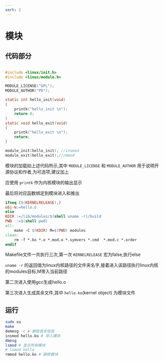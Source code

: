 ```yaml
---
sort: 2
---
```


# 模块

## 代码部分

```c

#include <linux/init.h>
#include <linux/module.h>

MODULE_LICENSE("GPL");
MODULE_AUTHOR("PD");

static int hello_init(void)
{
	printk("hello_init \n");
	return 0;
}
static void hello_exit(void)
{
	printk("hello_exit \n");
	return;
}

module_init(hello_init); //insmod
module_exit(hello_exit);//rmmod

```

模块的加载如上述代码所示,其中 `MODULE_LICENSE` 和 `MODULE_AUTHOR` 用于说明开源协议和作者,为可选项,建议加上

应使用 `printk` 作为内核模块的输出显示

最后将对应函数绑定到模块进入和推出

```Makefile
ifneq ($(KERNELRELEASE),)
obj-m:=hello.o
else
KDIR :=/lib/modules/$(shell uname -r)/build
PWD  :=$(shell pwd)
all:
	make -C $(KDIR) M=$(PWD) modules
clean:
	rm -f *.ko *.o *.mod.o *.symvers *.cmd  *.mod.c *.order
endif
```

Makefile文件一共执行三次,第一次 `KERNELRELEASE` 宏为false,执行else

`uname -r` 的返回值为linux内核路径的文件夹名字,接着进入该路径执行linux内核的modules目标,M带入当前路径

第二次进入使用gcc生成hello.o

第三次进入生成其余文件,其中 `hello.ko`(kernel object) 为模块文件

## 运行

```bash
sudo su
make
demesg -c # 删除其余信息
insmod hello.ko # 导入模块
dmesg
lsmod # 显示所有模块
# lsmod hello
rmmod hello.ko # 删除模块
```

